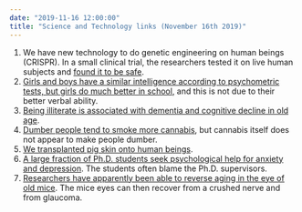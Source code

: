 ```yaml
---
date: "2019-11-16 12:00:00"
title: "Science and Technology links (November 16th 2019)"
---
```




<li style="list-style-type: none;">

1. We have new technology to do genetic engineering on human beings (CRISPR). In a small clinical trial, the researchers tested it on live human subjects and [found it to be safe](https://clinicaltrials.gov/ct2/show/NCT03399448).
1. [Girls and boys have a similar intelligence according to psychometric tests, but girls do much better in school](https://www.sciencedirect.com/science/article/abs/pii/S0160289606000171), and this is not due to their better verbal ability.
1. [Being illiterate is associated with dementia and cognitive decline in old age](https://n.neurology.org/content/early/2019/11/12/WNL.0000000000008587).
1. [Dumber people tend to smoke more cannabis](https://www.sciencedirect.com/science/article/pii/S0376871619304892), but cannabis itself does not appear to make people dumber.
1. [We transplanted pig skin onto human beings](https://onezero.medium.com/surgeons-transplanted-pig-skin-onto-humans-for-the-first-time-607fc519eb56).
1. [A large fraction of Ph.D. students seek psychological help for anxiety and depression](https://www.nature.com/articles/d41586-019-03459-7). The students often blame the Ph.D. supervisors.
1. [Researchers have apparently been able to reverse aging in the eye of old mice](https://www.biorxiv.org/content/10.1101/710210v1). The mice eyes can then recover from a crushed nerve and from glaucoma.



